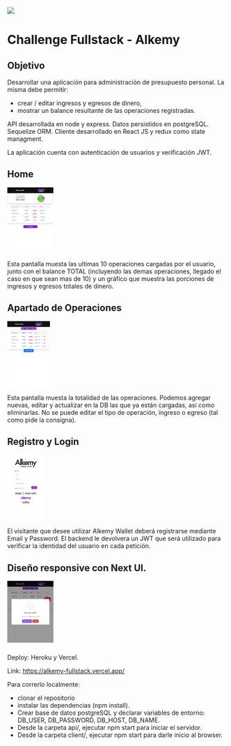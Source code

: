 <p align='left'>
    <img src='https://lapublicidad.net/wp-content/uploads/2022/03/alkemy-1.png' </img>
</p>

# Challenge Fullstack - Alkemy

## Objetivo
Desarrollar una aplicación para administración de presupuesto personal. La misma debe
permitir: 
- crear / editar ingresos y egresos de dinero, 
- mostrar un balance resultante de las
operaciones registradas.



API desarrollada en node y express.
Datos persistidos en postgreSQL. Sequelize ORM.
Cliente desarrollado en React JS y redux como state managment. 



La aplicación cuenta con autenticación de usuarios y verificación JWT.  

## Home
<p align="left">
  <img height="150"  src="./tablet_home.png" />
</p>
Esta pantalla muesta las ultimas 10 operaciones cargadas por el usuario, junto con el balance TOTAL (incluyendo las demas operaciones, llegado el caso en que sean mas de 10) y un gráfico que muestra las porciones de ingresos y egresos totales de dinero.

## Apartado de Operaciones
<p align="left">
  <img height="150"  src="./tablet_ops.png" />
</p>
Esta pantalla muesta la totalidad de las operaciones. Podemos agregar nuevas, editar y actualizar en la DB las que ya están cargadas, así como eliminarlas. No se puede editar el tipo de operación, ingreso o egreso (tal como pide la consigna).

## Registro y Login 
<p align="left">
  <img height="150"  src="./mobile_register.png" />
</p>
El visitante que desee utilizar Alkemy Wallet deberá registrarse mediante Email y Password. El backend le devolvera un JWT que será utilizado para verificar la identidad del usuario en cada petición.

## Diseño responsive con Next UI. 
<p align="left">
  <img height="150"  src="./tablet_delete.png" />
</p>

Deploy: Heroku y Vercel.

Link:
<a href="https://alkemy-fullstack.vercel.app/">https://alkemy-fullstack.vercel.app/</a>


Para correrlo localmente:
- clonar el repositorio
- instalar las dependencias (npm install).
- Crear base de datos postgreSQL y declarar variables de entorno: DB_USER, DB_PASSWORD, DB_HOST, DB_NAME.  
- Desde la carpeta api/, ejecutar npm start para iniciar el servidor. 
- Desde la carpeta client/, ejecutar npm start para darle inicio al browser. 



